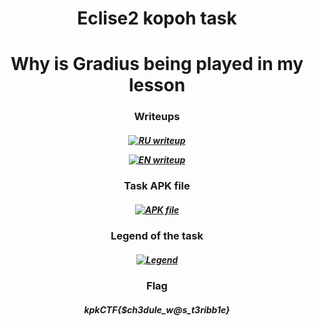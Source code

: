 <h1 align="center">Eclise2 kopoh task</h1>
<h1 align="center">Why is Gradius being played in my lesson</h1>
<h3 align="center"></h3>
<h3 align="center">Writeups</h3> 
<h5 align="center">

[![RU writeup](https://img.shields.io/badge/WRITE_UP_RU-A6083F?logo=libreofficewriter&logoColor=fff&style=for-the-badge)](https://github.com/kopoh/Eclise2/blob/main/Obsidian%20Vault/Gradius%20on%20lesson%20(WRITE-UP)%20RU.md)

[![EN writeup](https://img.shields.io/badge/WRITE_UP_EN-083FA6?logo=libreofficewriter&logoColor=fff&style=for-the-badge)](https://github.com/kopoh/Eclise2/blob/main/Obsidian%20Vault/Gradius%20on%20lesson%20(WRITE-UP)%20EN.md)
</h5> 

<h3 align="center">Task APK file</h3>
<h5 align="center">
  
[![APK file](https://img.shields.io/badge/-APK_FILE-090909?style=for-the-badge&logo=Android)](https://github.com/kopoh/Eclise2/blob/main/KPK%20Gradius.apk)

</h5> 

<h3 align="center">Legend of the task</h3>
<h5 align="center">

[![Legend](https://img.shields.io/badge/Legend-06F?logo=chatbot&logoColor=fff&style=for-the-badge)](https://github.com/kopoh/Eclise2/blob/main/legend.md)

</h5> 
<h3 align="center">Flag</h3>
<h5 align="center">
  
kpkCTF{$ch3dule_w@s_t3ribb1e}

</h5> 
